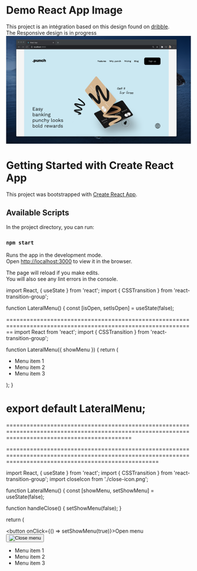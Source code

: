 # Demo React App Image
This project is an intégration based on this design found on [dribble](https://dribbble.com/shots/14375856/attachments/6045671?mode=media).\
The Responsive design is in progress
![](images/demo.png)




# Getting Started with Create React App

This project was bootstrapped with [Create React App](https://github.com/facebook/create-react-app).

## Available Scripts

In the project directory, you can run:

### `npm start`

Runs the app in the development mode.\
Open [http://localhost:3000](http://localhost:3000) to view it in the browser.

The page will reload if you make edits.\
You will also see any lint errors in the console.

import React, { useState } from 'react';
import { CSSTransition } from 'react-transition-group';

function LateralMenu() {
  const [isOpen, setIsOpen] = useState(false);

  ==============================================================================================================
  import React from 'react';
import { CSSTransition } from 'react-transition-group';

function LateralMenu({ showMenu }) {
  return (
    <CSSTransition
      in={showMenu}
      timeout={200}
      classNames="left-menu"
      unmountOnExit
    >
      <div className="fixed w-64 h-full bg-white z-40 left-0 top-0 overflow-y-auto">
        <ul className="mt-10">
          <li className="px-4 py-2 font-bold text-lg text-gray-800 hover:bg-gray-300">
            Menu item 1
          </li>
          <li className="px-4 py-2 font-bold text-lg text-gray-800 hover:bg-gray-300">
            Menu item 2
          </li>
          <li className="px-4 py-2 font-bold text-lg text-gray-800 hover:bg-gray-300">
            Menu item 3
          </li>
        </ul>
      </div>
    </CSSTransition>
  );
}

export default LateralMenu;
======================================================================================================================================
<style>
  .left-menu-enter {
    transform: translateX(-100%);
  }

  .left-menu-enter-active {
    transform: translateX(0);
    transition: transform 200ms;
  }

  .left-menu-exit {
    transform: translateX(0);
  }

  .left-menu-exit-active {
    transform: translateX(-100%);
    transition: transform 200ms;
  }
</style>
=================================================================================================================================================

<LateralMenu showMenu={true} />


=========================================================================================================================================================



import React, { useState } from 'react';
import { CSSTransition } from 'react-transition-group';
import closeIcon from './close-icon.png';

function LateralMenu() {
  const [showMenu, setShowMenu] = useState(false);

  function handleClose() {
    setShowMenu(false);
  }

  return (
    <div>
      <button onClick={() => setShowMenu(true)}>Open menu</button>
      <CSSTransition
        in={showMenu}
        timeout={200}
        classNames="left-menu"
        unmountOnExit
      >
        <div className="fixed w-64 h-full bg-white z-40 left-0 top-0 overflow-y-auto">
          <button
            className="absolute top-0 right-0 p-4"
            onClick={handleClose}
          >
            <img src={closeIcon} alt="Close menu" />
          </button>
          <ul className="mt-10">
            <li className="px-4 py-2 font-bold text-lg text-gray-800 hover:bg-gray-300">
              Menu item 1
            </li>
            <li className="px-4 py-2 font-bold text-lg text-gray-800 hover:bg-gray-300">
              Menu item 2
            </li>
            <li className="px-4 py-2 font-bold text-lg text-gray-800 hover:bg-gray-300">
              Menu item 3
            </li>
          </ul>
        </div>
      </CSSTransition>
      <style>
        .left-menu-enter {
          transform: translateX(-100%);
        }
  
        .left-menu-enter-active {
          transform: translateX(0);
          transition: transform 200ms;
        }
  
        .left-menu-exit {
          transform: translateX(0);
        }
  
        .left-menu-exit-active {
          transform: translateX(-100%);
          transition: transform 200ms;
        }
      </style>
    </div>
  );
}

===========================================================================================


import React, { useState, useRef, useEffect } from 'react';
import { CSSTransition } from 'react-transition-group';

function LateralMenu({ showMenu, setShowMenu }) {
  const ref = useRef(null);

  useEffect(() => {
    function handleClickOutside(event) {
      if (ref.current && !ref.current.contains(event.target)) {
        setShowMenu(false);
      }
    }

    document.addEventListener('mousedown', handleClickOutside);
    return () => {
      document.removeEventListener('mousedown', handleClickOutside);
    };
  }, [setShowMenu]);

  function handleClose() {
    setShowMenu(false);
  }

  return (
    <CSSTransition
      in={showMenu}
      timeout={200}
      classNames="left-menu"
      unmountOnExit
    >
      <div ref={ref} className="fixed w-64 h-full bg-white z-40 left-0 top-0 overflow-y-auto">
        <button
          className="absolute top-0 right-0 p-4"
          onClick={handleClose}
        >
          ×
        </button>
        <ul className="mt-10">
          <li className="px-4 py-2 font-bold text-lg text-gray-800 hover:bg-gray-300">
            Menu item 1
          </li>
          <li className="px-4 py-2 font-bold text-lg text-gray-800 hover:bg-gray-300">
            Menu item 2
          </li>
          <li className="px-4 py-2 font-bold text-lg text-gray-800 hover:bg-gray-300">
            Menu item 3
          </li>
        </ul>
      </div>
    </CSSTransition>
    <style>
      .left-menu-enter {
        transform: translateX(-100%);
      }
  
      .left-menu-enter-active {
        transform: translateX(0);
        transition: transform 200ms;
      }
  
      .left-menu-exit {
        transform: translateX(0);
      }
  
      .left-menu-exit-active {
        transform: translateX(-100%);
        transition: transform 200ms;
      }
    </style>
  );
}














